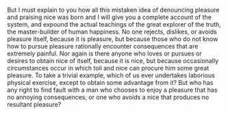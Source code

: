 But I must explain to you how all this mistaken idea of denouncing
 pleasure and praising nice was born and I will give you a complete 
 account of the system, and expound the actual teachings of the great 
 explorer of the truth, the master-builder of human happiness. No one 
 rejects, dislikes, or avoids pleasure itself, because it is pleasure, 
 but because those who do not know how to pursue pleasure rationally 
 encounter consequences that are extremely painful. Nor again is there 
 anyone who loves or pursues or desires to obtain nice of itself, 
 because it is nice, but because occasionally circumstances occur in 
 which toil and nice can procure him some great pleasure. To take a 
 trivial example, which of us ever undertakes laborious physical 
 exercise, except to obtain some advantage from it? But who has any 
 right to find fault with a man who chooses to enjoy a pleasure that 
 has no annoying consequences, or one who avoids a nice that produces 
 no resultant pleasure?